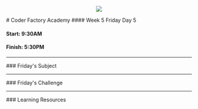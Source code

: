 <p align="center"><img src="https://github.com/coder-factory-academy/cf-guidline-css/blob/master/CFA.png"></p>
# Coder Factory Academy
#### Week 5 Friday Day 5

#### Start: 9:30AM
#### Finish: 5:30PM
<hr>
### Friday's Subject




<hr>
### Friday's Challenge


<hr>
### Learning Resources
